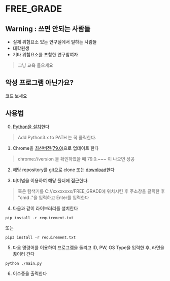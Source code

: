 FREE_GRADE
=====================

## Warning : 쓰면 안되는 사람들

* 실제 위험요소 있는 연구실에서 일하는 사람들
* 대학원생
* 기타 위험요소를 포함한 연구참여자
> 그냥 교육 들으세요

## 악성 프로그램 아닌가요?
코드 보세요

## 사용법
0. [Python을 설치](https://www.python.org/ftp/python/3.8.0/python-3.8.0.exe)한다
> Add Python3.x to PATH 는 꼭 클릭한다.

1. Chrome을 [최신버전(79.0)](https://www.google.com/chrome/)으로 업데이트 한다
> chrome://version 을 확인하였을 때 79.0.~~~ 이 나오면 성공

2. 해당 repository를 git으로 clone 또는 [download](https://github.com/PngWnA/FREE_GRADE/archive/master.zip)한다

3. 터미널을 이용하여 해당 폴더에 접근한다.
> 혹은 탐색기를 C://xxxxxxxx/FREE_GRADE에 위치시킨 후 주소창을 클릭한 후 "cmd ."을 입력하고 Enter를 입력한다

4. 다음과 같이 라이브러리를 설치한다

```pip install -r requirement.txt```

또는

```pip3 install -r requirement.txt```

5. 다음 명령어를 이용하여 프로그램을 돌리고 ID, PW, OS Type을 입력한 후, 라면을 끓이러 간다

```python ./main.py```

6. 이수증을 출력한다
